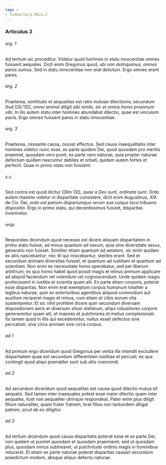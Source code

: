 ```yaml
---
tags : 
- Summa/Ia/q.96/a.3
---
```


### Articulus 3

###### arg. 1
Ad tertium sic proceditur. Videtur quod homines in statu innocentiae omnes fuissent aequales. Dicit enim Gregorius quod, *ubi non delinquimus, omnes pares sumus*. Sed in statu innocentiae non erat delictum. Ergo omnes erant pares.

###### arg. 2
Praeterea, similitudo et aequalitas est ratio mutuae dilectionis; secundum illud [[Si 13]], *omne animal diligit sibi simile, sic et omnis homo proximum sibi*. In illo autem statu inter homines abundabat dilectio, quae est vinculum pacis. Ergo omnes fuissent pares in statu innocentiae.

###### arg. 3
Praeterea, cessante causa, cessat effectus. Sed causa inaequalitatis inter homines videtur nunc esse, ex parte quidem Dei, quod quosdam pro meritis praemiat, quosdam vero punit, ex parte vero naturae, quia propter naturae defectum quidam nascuntur debiles et orbati, quidam autem fortes et perfecti. Quae in primo statu non fuissent.

###### s.c.
Sed contra est quod dicitur [[Rm 13]], *quae a Deo sunt, ordinata sunt*. Ordo autem maxime videtur in disparitate consistere, dicit enim Augustinus, XIX de Civ. Dei, *ordo est parium dispariumque rerum sua cuique loca tribuens dispositio*. Ergo in primo statu, qui decentissimus fuisset, disparitas inveniretur.

###### resp.
Respondeo dicendum quod necesse est dicere aliquam disparitatem in primo statu fuisse, ad minus quantum ad sexum, quia sine diversitate sexus, generatio non fuisset. Similiter etiam quantum ad aetatem, sic enim quidam ex aliis nascebantur; nec illi qui miscebantur, steriles erant. Sed et secundum animam diversitas fuisset, et quantum ad iustitiam et quantum ad scientiam. Non enim ex necessitate homo operabatur, sed per liberum arbitrium; ex quo homo habet quod possit magis et minus animum applicare ad aliquid faciendum vel volendum vel cognoscendum. Unde quidam magis profecissent in iustitia et scientia quam alii. Ex parte etiam corporis, poterat esse disparitas. Non enim erat exemptum corpus humanum totaliter a legibus naturae, quin ex exterioribus agentibus aliquod commodum aut auxilium reciperet magis et minus, cum etiam et cibis eorum vita sustentaretur. Et sic nihil prohibet dicere quin secundum diversam dispositionem aeris et diversum situm stellarum, aliqui robustiores corpore generarentur quam alii, et maiores et pulchriores et melius complexionati. Ita tamen quod in illis qui excederentur, nullus esset defectus sive peccatum, sive circa animam sive circa corpus.

###### ad 1
Ad primum ergo dicendum quod Gregorius per verba illa intendit excludere disparitatem quae est secundum differentiam iustitiae et peccati; ex qua contingit quod aliqui poenaliter sunt sub aliis coercendi.

###### ad 2
Ad secundum dicendum quod aequalitas est causa quod dilectio mutua sit aequalis. Sed tamen inter inaequales potest esse maior dilectio quam inter aequales, licet non aequaliter utrinque respondeat. Pater enim plus diligit filium naturaliter, quam frater fratrem; licet filius non tantundem diligat patrem, sicut ab eo diligitur.

###### ad 3
Ad tertium dicendum quod causa disparitatis poterat esse et ex parte Dei, non quidem ut puniret quosdam et quosdam praemiaret; sed ut quosdam plus, quosdam minus sublimaret, ut pulchritudo ordinis magis in hominibus reluceret. Et etiam ex parte naturae poterat disparitas causari secundum praedictum modum, absque aliquo defectu naturae.

